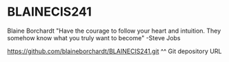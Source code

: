 # BLAINECIS241

Blaine Borchardt
"Have the courage to follow your heart and intuition. They somehow know what you truly want to become"
-Steve Jobs

https://github.com/blaineborchardt/BLAINECIS241.git 
^^ Git depository URL
